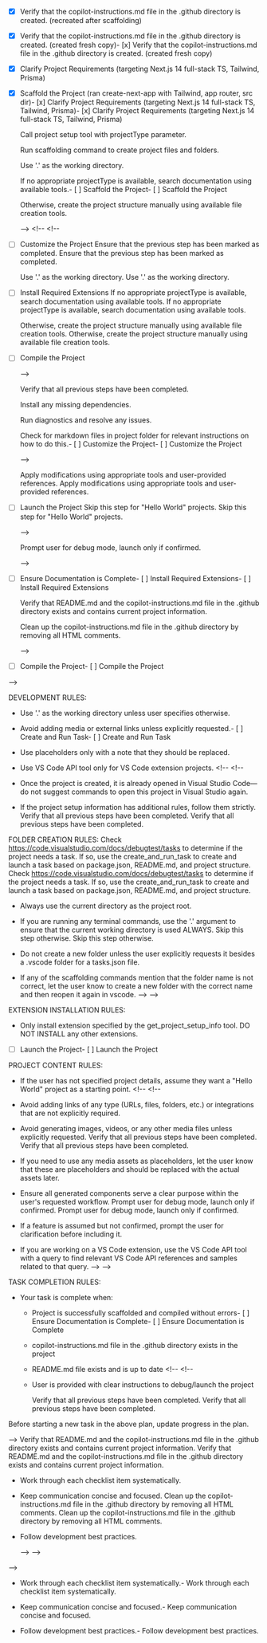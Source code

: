 <!-- Use this file to provide workspace-specific custom instructions to Copilot. For more details, visit https://code.visualstudio.com/docs/copilot/copilot-customization#_use-a-githubcopilotinstructionsmd-file --><!-- Use this file to provide workspace-specific custom instructions to Copilot. For more details, visit https://code.visualstudio.com/docs/copilot/copilot-customization#_use-a-githubcopilotinstructionsmd-file --><!-- Use this file to provide workspace-specific custom instructions to Copilot. For more details, visit https://code.visualstudio.com/docs/copilot/copilot-customization#_use-a-githubcopilotinstructionsmd-file -->

- [x] Verify that the copilot-instructions.md file in the .github directory is created. (recreated after scaffolding)

- [x] Verify that the copilot-instructions.md file in the .github directory is created. (created fresh copy)- [x] Verify that the copilot-instructions.md file in the .github directory is created. (created fresh copy)

- [x] Clarify Project Requirements (targeting Next.js 14 full-stack TS, Tailwind, Prisma)

	<!-- Ask for project type, language, and frameworks if not specified. Skip if already provided. -->



- [x] Scaffold the Project (ran create-next-app with Tailwind, app router, src dir)- [x] Clarify Project Requirements (targeting Next.js 14 full-stack TS, Tailwind, Prisma)- [x] Clarify Project Requirements (targeting Next.js 14 full-stack TS, Tailwind, Prisma)

	<!--

	Ensure that the previous step has been marked as completed.	<!-- Ask for project type, language, and frameworks if not specified. Skip if already provided. -->	<!-- Ask for project type, language, and frameworks if not specified. Skip if already provided. -->

	Call project setup tool with projectType parameter.

	Run scaffolding command to create project files and folders.

	Use '.' as the working directory.

	If no appropriate projectType is available, search documentation using available tools.- [ ] Scaffold the Project- [ ] Scaffold the Project

	Otherwise, create the project structure manually using available file creation tools.

	-->	<!--	<!--



- [ ] Customize the Project	Ensure that the previous step has been marked as completed.	Ensure that the previous step has been marked as completed.

	<!--

	Verify that all previous steps have been completed successfully and you have marked the step as completed.	Call project setup tool with projectType parameter.	Call project setup tool with projectType parameter.

	Develop a plan to modify codebase according to user requirements.

	Apply modifications using appropriate tools and user-provided references.	Run scaffolding command to create project files and folders.	Run scaffolding command to create project files and folders.

	Skip this step for "Hello World" projects.

	-->	Use '.' as the working directory.	Use '.' as the working directory.



- [ ] Install Required Extensions	If no appropriate projectType is available, search documentation using available tools.	If no appropriate projectType is available, search documentation using available tools.

	<!-- ONLY install extensions provided mentioned in the get_project_setup_info. Skip this step otherwise and mark as completed. -->

	Otherwise, create the project structure manually using available file creation tools.	Otherwise, create the project structure manually using available file creation tools.

- [ ] Compile the Project

	<!--	-->	-->

	Verify that all previous steps have been completed.

	Install any missing dependencies.

	Run diagnostics and resolve any issues.

	Check for markdown files in project folder for relevant instructions on how to do this.- [ ] Customize the Project- [ ] Customize the Project

	-->

	<!--	<!--

- [ ] Create and Run Task

	<!--	Verify that all previous steps have been completed successfully and you have marked the step as completed.	Verify that all previous steps have been completed successfully and you have marked the step as completed.

	Verify that all previous steps have been completed.

	Check https://code.visualstudio.com/docs/debugtest/tasks to determine if the project needs a task. If so, use the create_and_run_task to create and launch a task based on package.json, README.md, and project structure.	Develop a plan to modify codebase according to user requirements.	Develop a plan to modify codebase according to user requirements.

	Skip this step otherwise.

	 -->	Apply modifications using appropriate tools and user-provided references.	Apply modifications using appropriate tools and user-provided references.



- [ ] Launch the Project	Skip this step for "Hello World" projects.	Skip this step for "Hello World" projects.

	<!--

	Verify that all previous steps have been completed.	-->	-->

	Prompt user for debug mode, launch only if confirmed.

	 -->



- [ ] Ensure Documentation is Complete- [ ] Install Required Extensions- [ ] Install Required Extensions

	<!--

	Verify that all previous steps have been completed.	<!-- ONLY install extensions provided mentioned in the get_project_setup_info. Skip this step otherwise and mark as completed. -->	<!-- ONLY install extensions provided mentioned in the get_project_setup_info. Skip this step otherwise and mark as completed. -->

	Verify that README.md and the copilot-instructions.md file in the .github directory exists and contains current project information.

	Clean up the copilot-instructions.md file in the .github directory by removing all HTML comments.

	 -->

- [ ] Compile the Project- [ ] Compile the Project

<!--

## Execution Guidelines	<!--	<!--

PROGRESS TRACKING:

- If any tools are available to manage the above todo list, use it to track progress through this checklist.	Verify that all previous steps have been completed.	Verify that all previous steps have been completed.

- After completing each step, mark it complete and add a summary.

- Read current todo list status before starting each new step.	Install any missing dependencies.	Install any missing dependencies.



COMMUNICATION RULES:	Run diagnostics and resolve any issues.	Run diagnostics and resolve any issues.

- Avoid verbose explanations or printing full command outputs.

- If a step is skipped, state that briefly (e.g. "No extensions needed").	Check for markdown files in project folder for relevant instructions on how to do this.	Check for markdown files in project folder for relevant instructions on how to do this.

- Do not explain project structure unless asked.

- Keep explanations concise and focused.	-->	-->



DEVELOPMENT RULES:

- Use '.' as the working directory unless user specifies otherwise.

- Avoid adding media or external links unless explicitly requested.- [ ] Create and Run Task- [ ] Create and Run Task

- Use placeholders only with a note that they should be replaced.

- Use VS Code API tool only for VS Code extension projects.	<!--	<!--

- Once the project is created, it is already opened in Visual Studio Code—do not suggest commands to open this project in Visual Studio again.

- If the project setup information has additional rules, follow them strictly.	Verify that all previous steps have been completed.	Verify that all previous steps have been completed.



FOLDER CREATION RULES:	Check https://code.visualstudio.com/docs/debugtest/tasks to determine if the project needs a task. If so, use the create_and_run_task to create and launch a task based on package.json, README.md, and project structure.	Check https://code.visualstudio.com/docs/debugtest/tasks to determine if the project needs a task. If so, use the create_and_run_task to create and launch a task based on package.json, README.md, and project structure.

- Always use the current directory as the project root.

- If you are running any terminal commands, use the '.' argument to ensure that the current working directory is used ALWAYS.	Skip this step otherwise.	Skip this step otherwise.

- Do not create a new folder unless the user explicitly requests it besides a .vscode folder for a tasks.json file.

- If any of the scaffolding commands mention that the folder name is not correct, let the user know to create a new folder with the correct name and then reopen it again in vscode.	 -->	 -->



EXTENSION INSTALLATION RULES:

- Only install extension specified by the get_project_setup_info tool. DO NOT INSTALL any other extensions.

- [ ] Launch the Project- [ ] Launch the Project

PROJECT CONTENT RULES:

- If the user has not specified project details, assume they want a "Hello World" project as a starting point.	<!--	<!--

- Avoid adding links of any type (URLs, files, folders, etc.) or integrations that are not explicitly required.

- Avoid generating images, videos, or any other media files unless explicitly requested.	Verify that all previous steps have been completed.	Verify that all previous steps have been completed.

- If you need to use any media assets as placeholders, let the user know that these are placeholders and should be replaced with the actual assets later.

- Ensure all generated components serve a clear purpose within the user's requested workflow.	Prompt user for debug mode, launch only if confirmed.	Prompt user for debug mode, launch only if confirmed.

- If a feature is assumed but not confirmed, prompt the user for clarification before including it.

- If you are working on a VS Code extension, use the VS Code API tool with a query to find relevant VS Code API references and samples related to that query.	 -->	 -->



TASK COMPLETION RULES:

- Your task is complete when:

  - Project is successfully scaffolded and compiled without errors- [ ] Ensure Documentation is Complete- [ ] Ensure Documentation is Complete

  - copilot-instructions.md file in the .github directory exists in the project

  - README.md file exists and is up to date	<!--	<!--

  - User is provided with clear instructions to debug/launch the project

	Verify that all previous steps have been completed.	Verify that all previous steps have been completed.

Before starting a new task in the above plan, update progress in the plan.

-->	Verify that README.md and the copilot-instructions.md file in the .github directory exists and contains current project information.	Verify that README.md and the copilot-instructions.md file in the .github directory exists and contains current project information.

- Work through each checklist item systematically.

- Keep communication concise and focused.	Clean up the copilot-instructions.md file in the .github directory by removing all HTML comments.	Clean up the copilot-instructions.md file in the .github directory by removing all HTML comments.

- Follow development best practices.

	 -->	 -->



<!--<!--

## Execution Guidelines## Execution Guidelines

PROGRESS TRACKING:PROGRESS TRACKING:

- If any tools are available to manage the above todo list, use it to track progress through this checklist.- If any tools are available to manage the above todo list, use it to track progress through this checklist.

- After completing each step, mark it complete and add a summary.- After completing each step, mark it complete and add a summary.

- Read current todo list status before starting each new step.- Read current todo list status before starting each new step.



COMMUNICATION RULES:COMMUNICATION RULES:

- Avoid verbose explanations or printing full command outputs.- Avoid verbose explanations or printing full command outputs.

- If a step is skipped, state that briefly (e.g. "No extensions needed").- If a step is skipped, state that briefly (e.g. "No extensions needed").

- Do not explain project structure unless asked.- Do not explain project structure unless asked.

- Keep explanations concise and focused.- Keep explanations concise and focused.



DEVELOPMENT RULES:DEVELOPMENT RULES:

- Use '.' as the working directory unless user specifies otherwise.- Use '.' as the working directory unless user specifies otherwise.

- Avoid adding media or external links unless explicitly requested.- Avoid adding media or external links unless explicitly requested.

- Use placeholders only with a note that they should be replaced.- Use placeholders only with a note that they should be replaced.

- Use VS Code API tool only for VS Code extension projects.- Use VS Code API tool only for VS Code extension projects.

- Once the project is created, it is already opened in Visual Studio Code—do not suggest commands to open this project in Visual Studio again.- Once the project is created, it is already opened in Visual Studio Code—do not suggest commands to open this project in Visual Studio again.

- If the project setup information has additional rules, follow them strictly.- If the project setup information has additional rules, follow them strictly.



FOLDER CREATION RULES:FOLDER CREATION RULES:

- Always use the current directory as the project root.- Always use the current directory as the project root.

- If you are running any terminal commands, use the '.' argument to ensure that the current working directory is used ALWAYS.- If you are running any terminal commands, use the '.' argument to ensure that the current working directory is used ALWAYS.

- Do not create a new folder unless the user explicitly requests it besides a .vscode folder for a tasks.json file.- Do not create a new folder unless the user explicitly requests it besides a .vscode folder for a tasks.json file.

- If any of the scaffolding commands mention that the folder name is not correct, let the user know to create a new folder with the correct name and then reopen it again in vscode.- If any of the scaffolding commands mention that the folder name is not correct, let the user know to create a new folder with the correct name and then reopen it again in vscode.



EXTENSION INSTALLATION RULES:EXTENSION INSTALLATION RULES:

- Only install extension specified by the get_project_setup_info tool. DO NOT INSTALL any other extensions.- Only install extension specified by the get_project_setup_info tool. DO NOT INSTALL any other extensions.



PROJECT CONTENT RULES:PROJECT CONTENT RULES:

- If the user has not specified project details, assume they want a "Hello World" project as a starting point.- If the user has not specified project details, assume they want a "Hello World" project as a starting point.

- Avoid adding links of any type (URLs, files, folders, etc.) or integrations that are not explicitly required.- Avoid adding links of any type (URLs, files, folders, etc.) or integrations that are not explicitly required.

- Avoid generating images, videos, or any other media files unless explicitly requested.- Avoid generating images, videos, or any other media files unless explicitly requested.

- If you need to use any media assets as placeholders, let the user know that these are placeholders and should be replaced with the actual assets later.- If you need to use any media assets as placeholders, let the user know that these are placeholders and should be replaced with the actual assets later.

- Ensure all generated components serve a clear purpose within the user's requested workflow.- Ensure all generated components serve a clear purpose within the user's requested workflow.

- If a feature is assumed but not confirmed, prompt the user for clarification before including it.- If a feature is assumed but not confirmed, prompt the user for clarification before including it.

- If you are working on a VS Code extension, use the VS Code API tool with a query to find relevant VS Code API references and samples related to that query.- If you are working on a VS Code extension, use the VS Code API tool with a query to find relevant VS Code API references and samples related to that query.



TASK COMPLETION RULES:TASK COMPLETION RULES:

- Your task is complete when:- Your task is complete when:

  - Project is successfully scaffolded and compiled without errors  - Project is successfully scaffolded and compiled without errors

  - copilot-instructions.md file in the .github directory exists in the project  - copilot-instructions.md file in the .github directory exists in the project

  - README.md file exists and is up to date  - README.md file exists and is up to date

  - User is provided with clear instructions to debug/launch the project  - User is provided with clear instructions to debug/launch the project



Before starting a new task in the above plan, update progress in the plan.Before starting a new task in the above plan, update progress in the plan.

-->-->

- Work through each checklist item systematically.- Work through each checklist item systematically.

- Keep communication concise and focused.- Keep communication concise and focused.

- Follow development best practices.- Follow development best practices.

